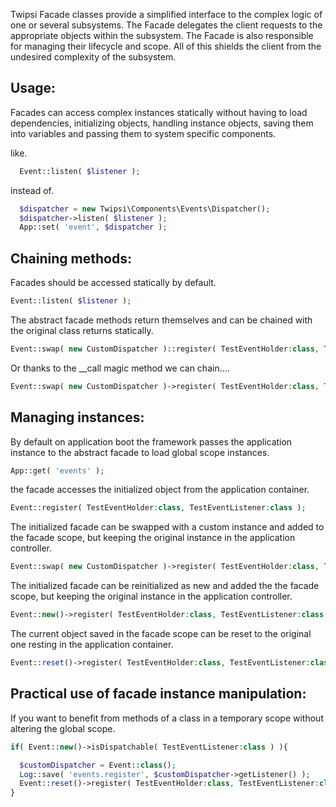 Twipsi Facade classes provide a simplified interface to the complex logic of one or
several subsystems. The Facade delegates the client requests to the
appropriate objects within the subsystem. The Facade is also responsible for
managing their lifecycle and scope. All of this shields the client from the undesired
complexity of the subsystem.

Usage:
------------

Facades can access complex instances statically without having to load dependencies,
initializing objects, handling instance objects, saving them into variables
and passing them to system specific components.

  like.
  ```php
    Event::listen( $listener );
  ```

  instead of.
  ```php
    $dispatcher = new Twipsi\Components\Events\Dispatcher();
    $dispatcher->listen( $listener );
    App::set( 'event', $dispatcher );
  ```

Chaining methods:
-----------------------

Facades should be accessed statically by default.

  ```php
  Event::listen( $listener );
  ```
The abstract facade methods return themselves and can be chained with the original class returns statically.

```php
Event::swap( new CustomDispatcher )::register( TestEventHolder:class, TestEventListener:class );
```

Or thanks to the __call magic method we can chain....

```php
Event::swap( new CustomDispatcher )->register( TestEventHolder:class, TestEventListener:class );
```

Managing instances:
---------------------

By default on application boot the framework passes the application instance
to the abstract facade to load global scope instances.

  ```php
  App::get( 'events' );
  ```

the facade accesses the initialized object from the application container.

  ```php
  Event::register( TestEventHolder:class, TestEventListener:class );
  ```

The initialized facade can be swapped with a custom instance and added
to the facade scope, but keeping the original instance in the application controller.

  ```php
  Event::swap( new CustomDispatcher )->register( TestEventHolder:class, TestEventListener:class );
  ```

The initialized facade can be reinitialized as new and added the the facade scope,
but keeping the original instance in the application controller.

  ```php
  Event::new()->register( TestEventHolder:class, TestEventListener:class );
  ```

The current object saved in the facade scope can be reset to the original one resting
in the application container.

  ```php
  Event::reset()->register( TestEventHolder:class, TestEventListener:class );
  ```

Practical use of facade instance manipulation:
----------------------
If you want to benefit from methods of a class in a temporary scope without
altering the global scope.

  ```php
  if( Event::new()->isDispatchable( TestEventListener:class ) ){

    $customDispatcher = Event::class();
    Log::save( 'events.register', $customDispatcher->getListener() );
    Event::reset()->register( TestEventHolder:class, TestEventListener:class );
  }
  ```
